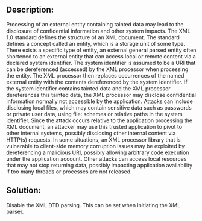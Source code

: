## Description:

Processing of an external entity containing tainted data may lead to the disclosure of confidential information and other system impacts. The XML 1.0 standard defines the structure of an XML document. The standard defines a concept called an entity, which is a storage unit of some type. There exists a specific type of entity, an external general parsed entity often shortened to an external entity that can access local or remote content via a declared system identifier. The system identifier is assumed to be a URI that can be dereferenced (accessed) by the XML processor when processing the entity.
The XML processor then replaces occurrences of the named external entity with the contents dereferenced by the system identifier. If the system identifier contains tainted data and the XML processor dereferences this tainted data, the XML processor may disclose confidential information normally not accessible by the application. Attacks can include disclosing local files, which may contain sensitive data such as passwords or private user data, using file: schemes or relative paths in the system identifier.
Since the attack occurs relative to the application processing the XML document, an attacker may use this trusted application to pivot to other internal systems, possibly disclosing other internal content via HTTP(s) requests. In some situations, an XML processor library that is vulnerable to client-side memory corruption issues may be exploited by dereferencing a malicious URI, possibly allowing arbitrary code execution under the application account. Other attacks can access local resources that may not stop returning data, possibly impacting application availability if too many threads or processes are not released.


## Solution:

Disable the XML DTD parsing. This can be set when initiating the XML parser.
